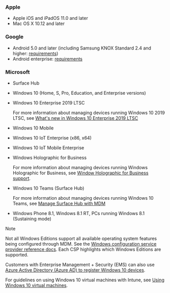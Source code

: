 

### Apple
- Apple iOS and iPadOS 11.0 and later
- Mac OS X 10.12 and later

### Google
- Android 5.0 and later (including Samsung KNOX Standard 2.4 and higher: [requirements](https://www.samsungknox.com/en/knox-platform/supported-devices/2.4+))
- Android enterprise: [requirements](https://support.google.com/work/android/topic/9428066)

### Microsoft

- Surface Hub
- Windows 10 (Home, S, Pro, Education, and Enterprise versions)
- Windows 10 Enterprise 2019 LTSC

  For more information about managing devices running Windows 10 2019 LTSC, see [What's new in Windows 10 Enterprise 2019 LTSC](https://docs.microsoft.com/windows/whats-new/ltsc/whats-new-windows-10-2019)
  
- Windows 10 Mobile
- Windows 10 IoT Enterprise (x86, x64)
- Windows 10 IoT Mobile Enterprise
- Windows Holographic for Business

  For more information about managing devices running Windows Holographic for Business, see [Window Holographic for Business support](../fundamentals/windows-holographic-for-business.md).

- Windows 10 Teams (Surface Hub)

   For more information about managing devices running Windows 10 Teams, see [Manage Surface Hub with MDM](https://docs.microsoft.com/surface-hub/manage-settings-with-mdm-for-surface-hub)
- Windows Phone 8.1, Windows 8.1 RT, PCs running Windows 8.1 (Sustaining mode)

> [!NOTE]
> Not all Windows Editions support all available operating system features being configured through MDM. See the [Windows configuration service provider reference docs](https://docs.microsoft.com/windows/configuration/provisioning-packages/how-it-pros-can-use-configuration-service-providers). Each CSP highlights which Windows Editions are supported.

Customers with Enterprise Management + Security  (EMS) can also use [Azure Active Directory (Azure AD) to register Windows 10 devices](/intune/windows-enroll).

For guidelines on using Windows 10 virtual machines with Intune, see [Using Windows 10 virtual machines](windows-10-virtual-machines.md).

